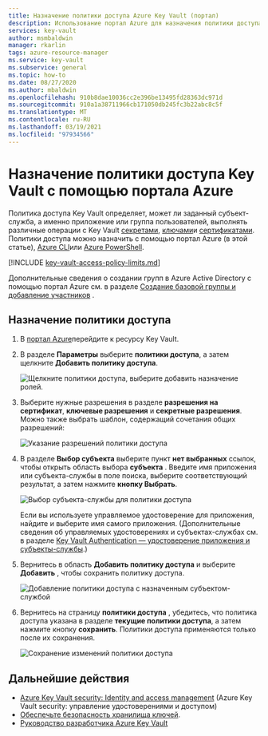 ```yaml
---
title: Назначение политики доступа Azure Key Vault (портал)
description: Использование портал Azure для назначения политики доступа Key Vault для субъекта-службы или удостоверения приложения.
services: key-vault
author: msmbaldwin
manager: rkarlin
tags: azure-resource-manager
ms.service: key-vault
ms.subservice: general
ms.topic: how-to
ms.date: 08/27/2020
ms.author: mbaldwin
ms.openlocfilehash: 910b8dae10036cc2e396be13495fd28363dc971d
ms.sourcegitcommit: 910a1a38711966cb171050db245fc3b22abc8c5f
ms.translationtype: MT
ms.contentlocale: ru-RU
ms.lasthandoff: 03/19/2021
ms.locfileid: "97934566"
---
```

# <a name="assign-a-key-vault-access-policy-using-the-azure-portal"></a>Назначение политики доступа Key Vault с помощью портала Azure

Политика доступа Key Vault определяет, может ли заданный субъект-служба, а именно приложение или группа пользователей, выполнять различные операции с Key Vault [секретами](../secrets/index.yml), [ключами](../keys/index.yml)и [сертификатами](../certificates/index.yml). Политики доступа можно назначить с помощью портал Azure (в этой статье), [Azure CLI](assign-access-policy-cli.md)или [Azure PowerShell](assign-access-policy-powershell.md).

[!INCLUDE [key-vault-access-policy-limits.md](../../../includes/key-vault-access-policy-limits.md)]

Дополнительные сведения о создании групп в Azure Active Directory с помощью портал Azure см. в разделе [Создание базовой группы и добавление участников](../../active-directory/fundamentals/active-directory-groups-create-azure-portal.md) .

## <a name="assign-an-access-policy"></a>Назначение политики доступа

1.  В [портал Azure](https://portal.azure.com)перейдите к ресурсу Key Vault. 

1.  В разделе **Параметры** выберите **политики доступа**, а затем щелкните **Добавить политику доступа**.

    ![Щелкните политики доступа, выберите добавить назначение ролей.](../media/authentication/assign-policy-portal-01.png)

1.  Выберите нужные разрешения в разделе **разрешения на сертификат**, **ключевые разрешения** и **секретные разрешения**. Можно также выбрать шаблон, содержащий сочетания общих разрешений:

    ![Указание разрешений политики доступа](../media/authentication/assign-policy-portal-02.png)

1. В разделе **Выбор субъекта** выберите пункт **нет выбранных** ссылок, чтобы открыть область выбора **субъекта** . Введите имя приложения или субъекта-службы в поле поиска, выберите соответствующий результат, а затем нажмите **кнопку Выбрать**.

    ![Выбор субъекта-службы для политики доступа](../media/authentication/assign-policy-portal-03.png)

    Если вы используете управляемое удостоверение для приложения, найдите и выберите имя самого приложения. (Дополнительные сведения об управляемых удостоверениях и субъектах-службах см. в разделе [Key Vault Authentication — удостоверение приложения и субъекты-службы](authentication.md#app-identity-and-security-principals).)
 
1.  Вернитесь в область **Добавить политику доступа** и выберите **Добавить** , чтобы сохранить политику доступа.

    ![Добавление политики доступа с назначенным субъектом-службой](../media/authentication/assign-policy-portal-04.png)

1. Вернитесь на страницу **политики доступа** , убедитесь, что политика доступа указана в разделе **текущие политики доступа**, а затем нажмите кнопку **сохранить**. Политики доступа применяются только после их сохранения.

    ![Сохранение изменений политики доступа](../media/authentication/assign-policy-portal-05.png)


## <a name="next-steps"></a>Дальнейшие действия

- [Azure Key Vault security: Identity and access management](security-overview.md#identity-management) (Azure Key Vault security: управление удостоверениями и доступом)
- [Обеспечьте безопасность хранилища ключей](secure-your-key-vault.md).
- [Руководство разработчика Azure Key Vault](developers-guide.md)